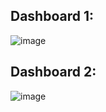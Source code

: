 ## Dashboard 1:



![image](https://github.com/pranavamin250898/SuperStore-Analysis/assets/40302495/baf5cbab-c2cd-43f0-8d0a-06de631d14fc)


## Dashboard 2:



![image](https://github.com/pranavamin250898/SuperStore-Analysis/assets/40302495/2181e9a4-de79-4ffc-ba01-b9f7290b0357)
